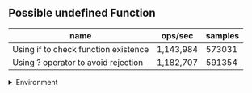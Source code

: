 ## Possible undefined Function

|name|ops/sec|samples|
|-|-|-|
|Using if to check function existence|1,143,984|573031|
|Using ? operator to avoid rejection|1,182,707|591354|


<details>
<summary>Environment</summary>

* __Machine:__ linux x64 | 4 vCPUs | 7.6GB Mem
* __Run:__ Thu Sep 04 2025 18:35:49 GMT+0000 (Coordinated Universal Time)
* __Node:__ `v23.0.0`
</details>

<!--
{"environment":{"platform":"linux","arch":"x64","cpus":4,"totalMemory":7.597843170166016},"benchmarks":[{"name":"Using if to check function existence","samples":573031,"opsSec":1143984.1564090627},{"name":"Using ? operator to avoid rejection","samples":591354,"opsSec":1182707.6026102456}]}-->
